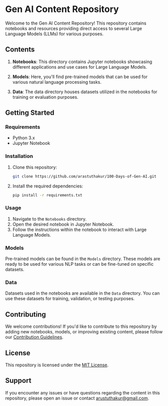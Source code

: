 # Gen AI Content Repository

Welcome to the Gen AI Content Repository! This repository contains notebooks and resources providing direct access to several Large Language Models (LLMs) for various purposes.

## Contents

1. **Notebooks**: This directory contains Jupyter notebooks showcasing different applications and use cases for Large Language Models.

2. **Models**: Here, you'll find pre-trained models that can be used for various natural language processing tasks.

3. **Data**: The data directory houses datasets utilized in the notebooks for training or evaluation purposes.

## Getting Started

### Requirements

- Python 3.x
- Jupyter Notebook

### Installation

1. Clone this repository:

    ```bash
    git clone https://github.com/arastuthakur/100-Days-of-Gen-AI.git
    ```

2. Install the required dependencies:

    ```bash
    pip install -r requirements.txt
    ```

### Usage

1. Navigate to the `Notebooks` directory.
2. Open the desired notebook in Jupyter Notebook.
3. Follow the instructions within the notebook to interact with Large Language Models.

### Models

Pre-trained models can be found in the `Models` directory. These models are ready to be used for various NLP tasks or can be fine-tuned on specific datasets.

### Data

Datasets used in the notebooks are available in the `Data` directory. You can use these datasets for training, validation, or testing purposes.

## Contributing

We welcome contributions! If you'd like to contribute to this repository by adding new notebooks, models, or improving existing content, please follow our [Contribution Guidelines](CONTRIBUTING.md).

## License

This repository is licensed under the [MIT License](LICENSE.md).

## Support

If you encounter any issues or have questions regarding the content in this repository, please open an issue or contact arustuthakur@gmail.com.
